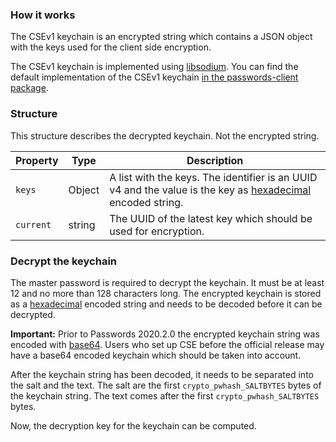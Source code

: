 ### How it works
The CSEv1 keychain is an encrypted string which contains a JSON object with the keys used for the client side encryption.

The CSEv1 keychain is implemented using [libsodium](https://download.libsodium.org/doc/bindings_for_other_languages).
You can find the default implementation of the CSEv1 keychain [in the passwords-client package](https://git.mdns.eu/nextcloud/passwords-client/blob/master/src/Encryption/Keychain/CSEv1Keychain.js).


### Structure
This structure describes the decrypted keychain. Not the encrypted string.

| Property | Type | Description |
| --- | --- | --- |
| `keys` | Object | A list with the keys. The identifier is an UUID v4 and the value is the key as [hexadecimal](https://download.libsodium.org/doc/helpers#hexadecimal-encoding-decoding) encoded string. |
| `current` | string | The UUID of the latest key which should be used for encryption. |


### Decrypt the keychain
The master password is required to decrypt the keychain.
It must be at least 12 and no more than 128 characters long.
The encrypted keychain is stored as a [hexadecimal](https://download.libsodium.org/doc/helpers#hexadecimal-encoding-decoding) encoded string and needs to be decoded before it can be decrypted.

**Important:** Prior to Passwords 2020.2.0 the encrypted keychain string was encoded with [base64](https://download.libsodium.org/doc/helpers#base64-encoding-decoding).
Users who set up CSE before the official release may have a base64 encoded keychain which should be taken into account.

After the keychain string has been decoded, it needs to be separated into the salt and the text.
The salt are the first `crypto_pwhash_SALTBYTES` bytes of the keychain string.
The text comes after the first `crypto_pwhash_SALTBYTES` bytes.

Now, the decryption key for the keychain can be computed.